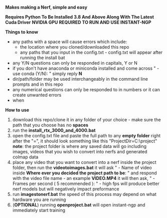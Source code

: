 **Makes making a Nerf, simple and easy**

**Requires Python To Be Installed 3.8 And Above Along With The Latest Cuda Driver**
**NVIDIA GPU REQUIRED TO RUN AND USE INSTANT-NGP**

**Things to know**
- any paths with a space will cause errors which include:
  - the location where you cloned/downloaded this repo
  - any paths that you input in the config.txt - config.txt will appear after running the install bat
- any Y/N questions can only be responded in capitals, Y or N
- if you don't have anaconda or miniconda installed and come across " - use conda (Y/N): " simply reply **N**
- dir/path/folder may be used interchangeably in the command line prompts and in this repo
- any numerical questions can only be responded to in numbers or it can create unwanted errors
- when 

**How to use**
1. download this repo/clone it in any folder of your choice - make sure the path that you choose has no **spaces**
2. run the **install_rtx_3000_and_4000.bat**
3. open the config.txt file and paste the full path to any **empty folder** right after the "=", it should look something like this "ProjectDir=C:\project" **note**: the project folder is where any saved data will go including images, videos that you wish to convert into nerfs and generated colmap data
4. place any video that you want to convert into a nerf inside the project folder, then run the **videotoimages.bat** it will ask " - Name of video inside **Where ever you decided the project path to be**: " and respond with the video file name - an example **VIDEO.MP4** it will then ask, " - Frames per second ( 5 recommended ): " - high fps will produce better nerf models but will negatively impact preformance
5. run **imagestonerf.bat** the speed of this process may depend on what hardware you are running
6. (**OPTIONAL**) running **openproject.bat** will open instant-ngp and immediately start training
